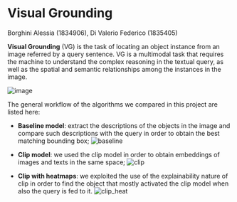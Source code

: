 # Visual Grounding

Borghini Alessia (1834906), Di Valerio Federico (1835405)

**Visual Grounding** (VG) is the task of locating an object instance from an image referred by a query sentence. VG is a multimodal task that requires the machine to understand the complex reasoning in the textual query, as well as the spatial and semantic relationships among the instances in the image.

![image](https://github.com/ABorghini/VP_Visual_Grounding/assets/80713403/3f1765ca-8be1-4d54-873e-dc1b78041928)

The general workflow of the algorithms we compared in this project are listed here:
- **Baseline model**: extract the descriptions of the objects in the image and compare such descriptions with the query in order to obtain the best matching bounding box;
![baseline](https://github.com/ABorghini/VP_Visual_Grounding/assets/80713403/9d376b2b-b72d-4e16-b1f3-49d07e6f622f)

- **Clip model**: we used the clip model in order to obtain embeddings of images and texts in the same space;
![clip](https://github.com/ABorghini/VP_Visual_Grounding/assets/80713403/5cc450cf-cf12-4088-9dc7-10840a85f7a0)

- **Clip with heatmaps**: we exploited the use of the explainability nature of clip in order to find the object that mostly activated the clip model when also the query is fed to it. 
![clip_heat](https://github.com/ABorghini/VP_Visual_Grounding/assets/80713403/f5d3853f-0cb5-4e1f-9620-d1ebf118a83d)
